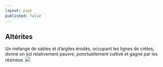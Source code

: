 ```yaml
---
layout: page
published: false
---
```


## Altérites

Un mélange de sables et d’argiles érodés, occupant les lignes de crêtes, donne un sol relativement pauvre, ponctuellement cultivé et gagné par les résineux.
![](/data/images/9/géographie/9_GEOGRAPHIE_POP2.jpg)
